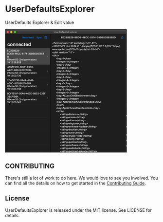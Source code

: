 # UserDefaultsExplorer
UserDefaults Explorer & Edit value

<img src="https://github.com/t-osawa-009/UserDefaultsExplorer/blob/master/assets/mac.png?raw=true" width="400">

## CONTRIBUTING
There's still a lot of work to do here. We would love to see you involved. You can find all the details on how to get started in the [Contributing Guide](https://github.com/t-osawa-009/UserDefaultsExplorer/blob/master/CONTRIBUTING.md).

## License
UserDefaultsExplorer is released under the MIT license. See LICENSE for details.
